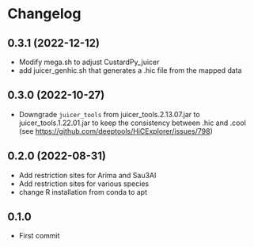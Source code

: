 # Changelog

## 0.3.1 (2022-12-12)
- Modify mega.sh to adjust CustardPy_juicer
- add juicer_genhic.sh that generates a .hic file from the mapped data

## 0.3.0 (2022-10-27)
- Downgrade `juicer_tools` from juicer_tools.2.13.07.jar to juicer_tools.1.22.01.jar to keep the consistency between .hic and .cool (see https://github.com/deeptools/HiCExplorer/issues/798)

## 0.2.0 (2022-08-31)
- Add restriction sites for Arima and Sau3AI
- Add restriction sites for various species
- change R installation from conda to apt

## 0.1.0
- First commit
